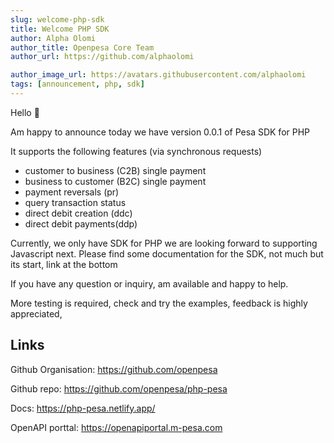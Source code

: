 ```yaml
---
slug: welcome-php-sdk
title: Welcome PHP SDK
author: Alpha Olomi
author_title: Openpesa Core Team
author_url: https://github.com/alphaolomi

author_image_url: https://avatars.githubusercontent.com/alphaolomi
tags: [announcement, php, sdk]
---
```


Hello 👋

Am happy to announce today we have version 0.0.1 of Pesa SDK for PHP

<!-- truncate -->
It supports the following features (via synchronous requests)

- customer to business (C2B) single payment
- business to customer (B2C) single payment
- payment reversals (pr)
- query transaction status 
- direct debit creation (ddc) 
- direct debit payments(ddp)

Currently, we only have SDK for PHP we are looking forward to supporting Javascript next.
Please find some documentation for the SDK, not much but its start, link at the bottom

If you have any question or inquiry, am available and happy to help.

More testing is required, check and try the examples, feedback is  highly appreciated,


## Links

Github Organisation: https://github.com/openpesa

Github repo: https://github.com/openpesa/php-pesa

Docs: https://php-pesa.netlify.app/

OpenAPI porttal: https://openapiportal.m-pesa.com